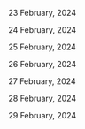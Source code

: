 23 February, 2024

24 February, 2024

25 February, 2024

26 February, 2024

27 February, 2024

28 February, 2024

29 February, 2024